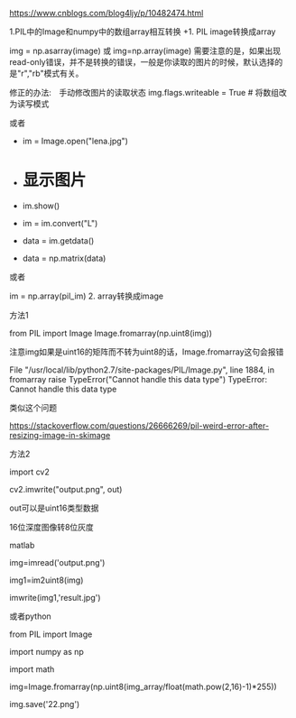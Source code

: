 https://www.cnblogs.com/blog4ljy/p/10482474.html

1.PIL中的Image和numpy中的数组array相互转换
+1. PIL image转换成array

img = np.asarray(image)
或
img=np.array(image)
需要注意的是，如果出现read-only错误，并不是转换的错误，一般是你读取的图片的时候，默认选择的是"r","rb"模式有关。

修正的办法:　手动修改图片的读取状态
img.flags.writeable = True # 将数组改为读写模式

或者

+ im = Image.open("lena.jpg")

+ # 显示图片
+ im.show() 

+ im = im.convert("L") 
+ data = im.getdata()
+ data = np.matrix(data)

或者

im = np.array(pil_im)
2. array转换成image

方法1

from PIL import Image
Image.fromarray(np.uint8(img))

注意img如果是uint16的矩阵而不转为uint8的话，Image.fromarray这句会报错

File "/usr/local/lib/python2.7/site-packages/PIL/Image.py", line 1884, in fromarray
raise TypeError("Cannot handle this data type")
TypeError: Cannot handle this data type

类似这个问题

https://stackoverflow.com/questions/26666269/pil-weird-error-after-resizing-image-in-skimage

方法2

import cv2

cv2.imwrite("output.png", out)

out可以是uint16类型数据

16位深度图像转8位灰度

matlab

img=imread('output.png')

img1=im2uint8(img)

imwrite(img1,'result.jpg')

或者python

from PIL import Image

import numpy as np

import math

img=Image.fromarray(np.uint8(img_array/float(math.pow(2,16)-1)*255))

img.save('22.png')

